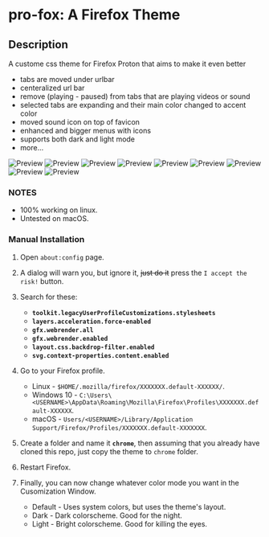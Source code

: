 # pro-fox: A Firefox Theme

## Description
A custome css theme for Firefox Proton that aims to make it even better
+ tabs are moved under urlbar
+ centeralized url bar
+ remove (playing - paused) from tabs that are playing videos or sound
+ selected tabs are expanding and their main color changed to accent color
+ moved sound icon on top of favicon
+ enhanced and bigger menus with icons
+ supports both dark and light mode
+ more...

![Preview](https://github.com/xmansyx/Pro-Fox/blob/main/previews/Screenshot%20from%202021-06-16%2018-59-08.png)
![Preview](https://github.com/xmansyx/Pro-Fox/blob/main/previews/Screenshot%20from%202021-06-16%2018-57-31.png)
![Preview](https://github.com/xmansyx/Pro-Fox/blob/main/previews/Screenshot%20from%202021-06-16%2018-56-31.png)
![Preview](https://github.com/xmansyx/Pro-Fox/blob/main/previews/Screenshot%20from%202021-06-16%2018-59-45.png)
![Preview](https://github.com/xmansyx/Pro-Fox/blob/main/previews/Screenshot%20from%202021-06-07%2012-46-00.png)
![Preview](https://github.com/xmansyx/Pro-Fox/blob/main/previews/Screenshot%20from%202021-06-07%2012-51-09.png)
![Preview](https://github.com/xmansyx/Pro-Fox/blob/main/previews/Screenshot%20from%202021-06-07%2012-46-21.png)
![Preview](https://github.com/xmansyx/Pro-Fox/blob/main/previews/Screenshot%20from%202021-06-07%2012-51-24.png)
![Preview](https://raw.githubusercontent.com/xmansyx/Pro-Fox/main/previews/Screencast%20from%2006-07-2021%2012%2055%2038%20PM.gif)


### NOTES
+ 100% working on linux.
+ Untested on macOS.

### Manual Installation

1. Open `about:config` page.
2. A dialog will warn you, but ignore it, ~~just do it~~ press the `I accept the risk!` button.
3. Search for these:

	+ **`toolkit.legacyUserProfileCustomizations.stylesheets`**
	+ **`layers.acceleration.force-enabled`**
	+ **`gfx.webrender.all`**
	+ **`gfx.webrender.enabled`**
	+ **`layout.css.backdrop-filter.enabled`**
	+ **`svg.context-properties.content.enabled`**

4. Go to your Firefox profile.

	+ Linux - `$HOME/.mozilla/firefox/XXXXXXX.default-XXXXXX/`.
	+ Windows 10 - `C:\Users\<USERNAME>\AppData\Roaming\Mozilla\Firefox\Profiles\XXXXXXX.default-XXXXXX`.
	+ macOS - `Users/<USERNAME>/Library/Application Support/Firefox/Profiles/XXXXXXX.default-XXXXXXX`.

5. Create a folder and name it **`chrome`**, then assuming that you already have cloned this repo, just copy the theme to `chrome` folder.
6. Restart Firefox.
7. Finally, you can now change whatever color mode you want in the Cusomization Window.

	+ Default - Uses system colors, but uses the theme's layout.
	+ Dark - Dark colorscheme. Good for the night.
	+ Light - Bright colorscheme. Good for killing the eyes.

